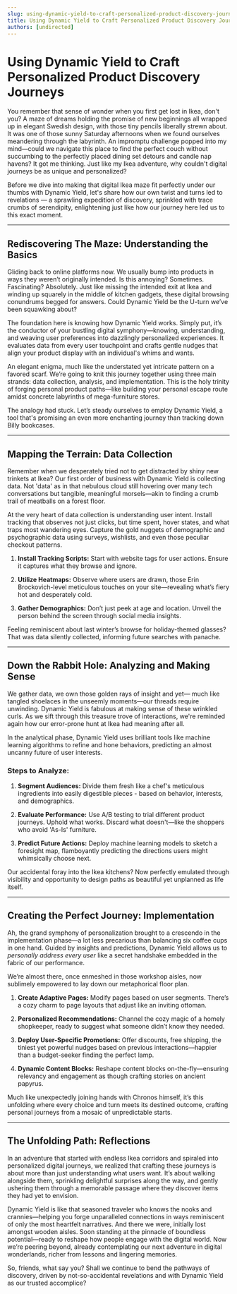 ```yaml
---
slug: using-dynamic-yield-to-craft-personalized-product-discovery-journeys
title: Using Dynamic Yield to Craft Personalized Product Discovery Journeys
authors: [undirected]
---
```



# Using Dynamic Yield to Craft Personalized Product Discovery Journeys

You remember that sense of wonder when you first get lost in Ikea, don't you? A maze of dreams holding the promise of new beginnings all wrapped up in elegant Swedish design, with those tiny pencils liberally strewn about. It was one of those sunny Saturday afternoons when we found ourselves meandering through the labyrinth. An impromptu challenge popped into my mind—could we navigate this place to find the perfect couch without succumbing to the perfectly placed dining set detours and candle nap havens? It got me thinking. Just like my Ikea adventure, why couldn't digital journeys be as unique and personalized?

Before we dive into making that digital Ikea maze fit perfectly under our thumbs with Dynamic Yield, let's share how our own twist and turns led to revelations — a sprawling expedition of discovery, sprinkled with trace crumbs of serendipity, enlightening just like how our journey here led us to this exact moment. 

---

## Rediscovering The Maze: Understanding the Basics

Gliding back to online platforms now. We usually bump into products in ways they weren’t originally intended. Is this annoying? Sometimes. Fascinating? Absolutely. Just like missing the intended exit at Ikea and winding up squarely in the middle of kitchen gadgets, these digital browsing conundrums begged for answers. Could Dynamic Yield be the U-turn we’ve been squawking about?

The foundation here is knowing how Dynamic Yield works. Simply put, it’s the conductor of your bustling digital symphony—knowing, understanding, and weaving user preferences into dazzlingly personalized experiences. It evaluates data from every user touchpoint and crafts gentle nudges that align your product display with an individual's whims and wants.

An elegant enigma, much like the understated yet intricate pattern on a favored scarf. We’re going to knit this journey together using three main strands: data collection, analysis, and implementation. This is the holy trinity of forging personal product paths—like building your personal escape route amidst concrete labyrinths of mega-furniture stores.

The analogy had stuck. Let’s steady ourselves to employ Dynamic Yield, a tool that's promising an even more enchanting journey than tracking down Billy bookcases.

---

## Mapping the Terrain: Data Collection 

Remember when we desperately tried not to get distracted by shiny new trinkets at Ikea? Our first order of business with Dynamic Yield is collecting data. Not 'data' as in that nebulous cloud still hovering over many tech conversations but tangible, meaningful morsels—akin to finding a crumb trail of meatballs on a forest floor.

At the very heart of data collection is understanding user intent. Install tracking that observes not just clicks, but time spent, hover states, and what traps most wandering eyes. Capture the gold nuggets of demographic and psychographic data using surveys, wishlists, and even those peculiar checkout patterns. 

1. **Install Tracking Scripts:** Start with website tags for user actions. Ensure it captures what they browse and ignore.
   
2. **Utilize Heatmaps:** Observe where users are drawn, those Erin Brockovich-level meticulous touches on your site—revealing what’s fiery hot and desperately cold.

3. **Gather Demographics:** Don’t just peek at age and location. Unveil the person behind the screen through social media insights.

Feeling reminiscent about last winter’s browse for holiday-themed glasses? That was data silently collected, informing future searches with panache.

---

## Down the Rabbit Hole: Analyzing and Making Sense 

We gather data, we own those golden rays of insight and yet— much like tangled shoelaces in the unseemly moments—our threads require unwinding. Dynamic Yield is fabulous at making sense of these wrinkled curls. As we sift through this treasure trove of interactions, we're reminded again how our error-prone hunt at Ikea had meaning after all. 

In the analytical phase, Dynamic Yield uses brilliant tools like machine learning algorithms to refine and hone behaviors, predicting an almost uncanny future of user interests.

### Steps to Analyze:

1. **Segment Audiences:** Divide them fresh like a chef's meticulous ingredients into easily digestible pieces - based on behavior, interests, and demographics.

2. **Evaluate Performance:** Use A/B testing to trial different product journeys. Uphold what works. Discard what doesn't—like the shoppers who avoid 'As-Is' furniture.

3. **Predict Future Actions:** Deploy machine learning models to sketch a foresight map, flamboyantly predicting the directions users might whimsically choose next.

Our accidental foray into the Ikea kitchens? Now perfectly emulated through visibility and opportunity to design paths as beautiful yet unplanned as life itself.

---

## Creating the Perfect Journey: Implementation

Ah, the grand symphony of personalization brought to a crescendo in the implementation phase—a lot less precarious than balancing six coffee cups in one hand. Guided by insights and predictions, Dynamic Yield allows us to *personally address every user* like a secret handshake embedded in the fabric of our performance.

We’re almost there, once enmeshed in those workshop aisles, now sublimely empowered to lay down our metaphorical floor plan.

1. **Create Adaptive Pages:** Modify pages based on user segments. There’s a cozy charm to page layouts that adjust like an inviting ottoman.

2. **Personalized Recommendations:** Channel the cozy magic of a homely shopkeeper, ready to suggest what someone didn’t know they needed.

3. **Deploy User-Specific Promotions:** Offer discounts, free shipping, the tiniest yet powerful nudges based on previous interactions—happier than a budget-seeker finding the perfect lamp.

4. **Dynamic Content Blocks:** Reshape content blocks on-the-fly—ensuring relevancy and engagement as though crafting stories on ancient papyrus.

Much like unexpectedly joining hands with Chronos himself, it’s this unfolding where every choice and turn meets its destined outcome, crafting personal journeys from a mosaic of unpredictable starts.

---

## The Unfolding Path: Reflections

In an adventure that started with endless Ikea corridors and spiraled into personalized digital journeys, we realized that crafting these journeys is about more than just understanding what users want. It’s about walking alongside them, sprinkling delightful surprises along the way, and gently ushering them through a memorable passage where they discover items they had yet to envision.

Dynamic Yield is like that seasoned traveler who knows the nooks and crannies—helping you forge unparalleled connections in ways reminiscent of only the most heartfelt narratives. And there we were, initially lost amongst wooden aisles. Soon standing at the pinnacle of boundless potential—ready to reshape how people engage with the digital world. Now we’re peering beyond, already contemplating our next adventure in digital wonderlands, richer from lessons and lingering memories.

So, friends, what say you? Shall we continue to bend the pathways of discovery, driven by not-so-accidental revelations and with Dynamic Yield as our trusted accomplice?